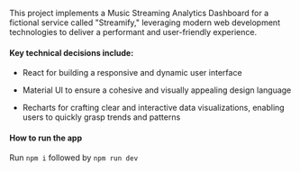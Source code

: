 This project implements a Music Streaming Analytics Dashboard for a fictional service called "Streamify," leveraging modern web development technologies to deliver a performant and user-friendly experience.

#### Key technical decisions include:

* React for building a responsive and dynamic user interface

* Material UI to ensure a cohesive and visually appealing design language

* Recharts for crafting clear and interactive data visualizations, enabling users to quickly grasp trends and patterns


#### How to run the app 
Run `npm i` followed by `npm run dev`